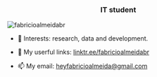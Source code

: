 

<h3 align="center">IT student</h3>

<p align="left"> <img src="https://komarev.com/ghpvc/?username=fabricioalmeidabr" alt="fabricioalmeidabr" /> </p>

- 🔭 Interests: research, data and development.

- 📌 My userful links: [linktr.ee/fabricioalmeidabr](https://linktr.ee/fabricioalmeidabr)

<!-- - 📝 I regulary write articles on [medium.com/@fabricioalmeidabr](https://medium.com/@fabricioalmeidabr) -->

- 📫 My email: [heyfabricioalmeida@gmail.com](mailto:heyfabricioalmeida@gmail.com)


